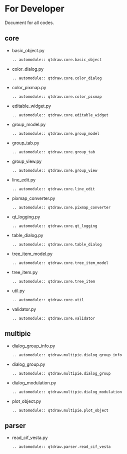 # For Developer

Document for all codes.

## core

- basic_object.py
    ```{eval-rst}
    .. automodule:: qtdraw.core.basic_object
    ```

- color_dialog.py
    ```{eval-rst}
    .. automodule:: qtdraw.core.color_dialog
    ```

- color_pixmap.py
    ```{eval-rst}
    .. automodule:: qtdraw.core.color_pixmap
    ```

- editable_widget.py
    ```{eval-rst}
    .. automodule:: qtdraw.core.editable_widget
    ```

- group_model.py
    ```{eval-rst}
    .. automodule:: qtdraw.core.group_model
    ```

- group_tab.py
    ```{eval-rst}
    .. automodule:: qtdraw.core.group_tab
    ```

- group_view.py
    ```{eval-rst}
    .. automodule:: qtdraw.core.group_view
    ```

- line_edit.py
    ```{eval-rst}
    .. automodule:: qtdraw.core.line_edit
    ```

- pixmap_converter.py
    ```{eval-rst}
    .. automodule:: qtdraw.core.pixmap_converter
    ```

- qt_logging.py
    ```{eval-rst}
    .. automodule:: qtdraw.core.qt_logging
    ```

- table_dialog.py
    ```{eval-rst}
    .. automodule:: qtdraw.core.table_dialog
    ```

- tree_item_model.py
    ```{eval-rst}
    .. automodule:: qtdraw.core.tree_item_model
    ```

- tree_item.py
    ```{eval-rst}
    .. automodule:: qtdraw.core.tree_item
    ```

- util.py
    ```{eval-rst}
    .. automodule:: qtdraw.core.util
    ```

- validator.py
    ```{eval-rst}
    .. automodule:: qtdraw.core.validator
    ```

## multipie

- dialog_group_info.py
    ```{eval-rst}
    .. automodule:: qtdraw.multipie.dialog_group_info
    ```

- dialog_group.py
    ```{eval-rst}
    .. automodule:: qtdraw.multipie.dialog_group
    ```

- dialog_modulation.py
    ```{eval-rst}
    .. automodule:: qtdraw.multipie.dialog_modulation
    ```

- plot_object.py
    ```{eval-rst}
    .. automodule:: qtdraw.multipie.plot_object
    ```

## parser

- read_cif_vesta.py
    ```{eval-rst}
    .. automodule:: qtdraw.parser.read_cif_vesta
    ```
